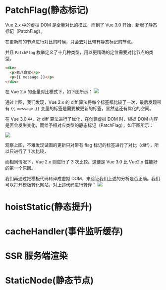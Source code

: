 # PatchFlag(静态标记)
Vue 2.x 中的虚拟 DOM 是全量对比的模式，而到了 Vue 3.0 开始，新增了静态标记（PatchFlag）。

在更新前的节点进行对比的时候，只会去对比带有静态标记的节点。

并且 `PatchFlag` 枚举定义了十几种类型，用以更精确的定位需要对比节点的类型。

```html
<div>
  <p>老八食堂</p>
  <p>{{ message }}</p>
</div>
```

在 Vue 2.x 的全量对比模式下，如下图所示：
![](https://p3-juejin.byteimg.com/tos-cn-i-k3u1fbpfcp/6bfaa5a5f5044a5aabc91fb98803a8a8~tplv-k3u1fbpfcp-zoom-1.image)

通过上图，我们发现，Vue 2.x 的 diff 算法将每个标签都比较了一次，最后发现带有 `{{ message }}` 变量的标签是需要被更新的标签，显然这还有优化的空间。

在 Vue 3.0 中，对 diff 算法进行了优化，在创建虚拟 DOM 时，根据 DOM 内容是否会发生变化，而给予相对应类型的静态标记（PatchFlag），如下图所示：

![](https://p3-juejin.byteimg.com/tos-cn-i-k3u1fbpfcp/7d28e33a69f6425e95d3f152d7125b16~tplv-k3u1fbpfcp-zoom-1.image)

观察上图，不难发现试图的更新只对带有 flag 标记的标签进行了对比（diff），所以只进行了 1 次比较，

而相同情况下，Vue 2.x 则进行了 3 次比较。这便是 Vue 3.0 比 Vue2.x 性能好的第一个原因。

我们再通过把模板代码转译成虚拟 DOM，来验证我们上述的分析是否正确。我们可以打开模板转化网站，对上述代码进行转译：
![](https://p3-juejin.byteimg.com/tos-cn-i-k3u1fbpfcp/3f25d55eba824ab587164db8e805fdb1~tplv-k3u1fbpfcp-zoom-1.image)

# hoistStatic(静态提升)

# cacheHandler(事件监听缓存)

# SSR 服务端渲染

# StaticNode(静态节点)
